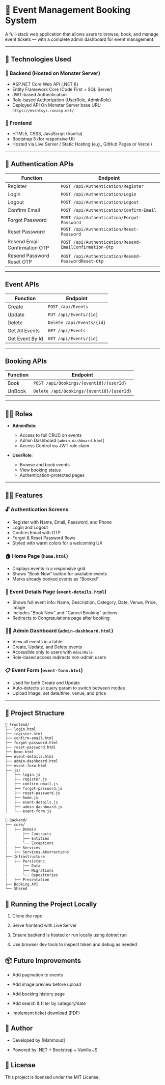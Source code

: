 ﻿# 🎉 Event Management Booking System

A full-stack web application that allows users to browse, book, and manage event tickets — with a complete admin dashboard for event management.

---

## 🧰 Technologies Used

### 🔧 Backend (Hosted on Monster Server)
- ASP.NET Core Web API (.NET 8)
- Entity Framework Core (Code First + SQL Server)
- JWT-based Authentication
- Role-based Authorization (UserRole, AdminRole)
- Deployed API On Monster Server base URL: `https://eventsys.runasp.net/`

### 🎨 Frontend
- HTML5, CSS3, JavaScript (Vanilla)
- Bootstrap 5 (for responsive UI)
- Hosted via Live Server / Static Hosting (e.g., GitHub Pages or Vercel)

---

## 🔐 Authentication APIs

| Function | Endpoint |
|---------|----------|
| Register | `POST /api/Authentication/Register` |
| Login | `POST /api/Authentication/Login` |
| Logout | `POST /api/Authentication/Logout` |
| Confirm Email | `POST /api/Authentication/Confirm-Email` |
| Forgot Password | `POST /api/Authentication/Forgot-Password` |
| Reset Password | `POST /api/Authentication/Reset-Password` |
| Resend Email Confirmation OTP | `POST /api/Authentication/Resend-EmailConfirmation-Otp` |
| Resend Password Reset OTP | `POST /api/Authentication/Resend-PasswordReset-Otp` |

---

##  Event APIs

| Function | Endpoint |
|---------|----------|
| Create | `POST /api/Events` |
| Update | `PUT /api/Events/{id}` |
| Delete | `Delete /api/Events/{id}` |
| Get All Events | `GET /api/Events` |
| Get Event By Id | `GET /api/Events/{id}` |

---

## Booking APIs

| Function | Endpoint |
|---------|----------|
| Book | `POST /api/Bookings/{eventId}/{userId}` |
| UnBook | `Delete /api/Bookings/{eventId}/{userId}` |

---

## 🧑‍💼 Roles

- **AdminRole**:
  - Access to full CRUD on events
  - Admin Dashboard (`admin-dashboard.html`)
  - Access Control via JWT role claim

- **UserRole**:
  - Browse and book events
  - View booking status
  - Authentication-protected pages

---

## 🧑‍💻 Features

### 🔓 Authentication Screens
- Register with Name, Email, Password, and Phone
- Login and Logout
- Confirm Email with OTP
- Forgot & Reset Password flows
- Styled with warm colors for a welcoming UX

### 🏠 Home Page (`home.html`)
- Displays events in a responsive grid
- Shows "Book Now" button for available events
- Marks already booked events as "Booked"

### 📄 Event Details Page (`event-details.html`)
- Shows full event info: Name, Description, Category, Date, Venue, Price, Image
- Includes "Book Now" and "Cancel Booking" actions
- Redirects to Congratulations page after booking

### 🧑‍🏫 Admin Dashboard (`admin-dashboard.html`)
- View all events in a table
- Create, Update, and Delete events
- Accessible only to users with `AdminRole`
- Role-based access redirects non-admin users

### 📋 Event Form (`event-form.html`)
- Used for both Create and Update
- Auto-detects `id` query param to switch between modes
- Upload image, set date/time, venue, and price

---

## 📂 Project Structure

```bash
📁 Frontend/
├── login.html
├── register.html
├── confirm-email.html
├── forgot-password.html
├── reset-password.html
├── home.html
├── event-details.html
├── admin-dashboard.html
├── event-form.html
├── js/
│   ├── login.js
│   ├── register.js
│   ├── confirm-email.js
│   ├── forgot-password.js
│   ├── reset-password.js
│   ├── home.js
│   ├── event-details.js
│   ├── admin-dashboard.js
│   └── event-form.js
```
```bash
📁 Backend/
├── core/
│   ├── Domain
│       ├── Contracts
│       ├── Entities
│       └── Exceptions
│   ├── Services
│   ├── Services.Abstractions
├── Infrastructure
│   ├── Persistanc
│       ├── Data
│       ├── Migrations
│       └── Repositories
│   ├── Presentation
├── Booking.API
└── Shared
```


## 🚀 Running the Project Locally
1. Clone the repo

2. Serve frontend with Live Server

3. Ensure backend is hosted or run locally using dotnet run

4. Use browser dev tools to inspect token and debug as needed


## 📦 Future Improvements
* Add pagination to events

* Add image preview before upload

* Add booking history page

* Add search & filter by category/date

* Implement ticket download (PDF)


## 👤 Author
* Developed by [Mahmoud]

* Powered by .NET + Bootstrap + Vanilla JS


## 🏁 License
This project is licensed under the MIT License.
